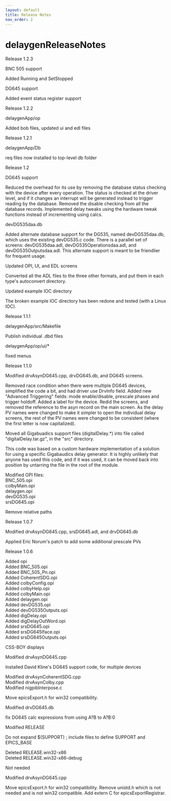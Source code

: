 ```yaml
---
layout: default
title: Release Notes
nav_order: 2
---
```



delaygenReleaseNotes
====================

Release 1.2.3

BNC 505 support

Added Running and SetStopped

DG645 support

Added event status register support

Release 1.2.2

delaygenApp/op

Added bob files, updated ui and edl files

Release 1.2.1

delaygenApp/Db

req files now installed to top-level db folder

Release 1.2

DG645 support

Reduced the overhead for its use by removing the database status checking with the device after every operation. The status is checked at the driver level, and if it changes an interrupt will be generated instead to trigger reading by the database. Removed the disable checking from all the database records. Implemented delay tweaks using the hardware tweak functions instead of incrementing using calcs.

devDG535daa.db

Added alternate database support for the DG535, named devDG535daa.db, which uses the existing devDG535.c code. There is a parallel set of screens: devDG535daa.adl, devDG535Operationsdaa.adl, and devDG535Outputsdaa.adl. This alternate support is meant to be friendlier for frequent usage.

Updated OPI, UI, and EDL screens

Converted all the ADL files to the three other formats, and put them in each type's autoconvert directory.

Updated example IOC directory

The broken example IOC directory has been redone and tested (with a Linux IOC).

Release 1.1.1

delaygenApp/src/Makefile

Publish individual .dbd files

delaygenApp/op/ui/\*

fixed menus

Release 1.1.0

Modified drvAsynDG645.cpp, drvDG645.db, and DG645 screens.  

  
Removed race condition when there were multiple DG645 devices, simplified the code a bit, and had driver use DrvInfo field. Added new "Advanced Triggering" fields: mode enable/disable, prescale phases and trigger holdoff. Added a label for the device. Redid the screens, and removed the reference to the asyn record on the main screen. As the delay PV names were changed to make it simpler to open the individual delay screens, the rest of the PV names were changed to be consistent (where the first letter is now capitalized).

Moved all Gigabuadics support files (digitalDelay.\*) into file called "digitalDelay.tar.gz", in the "src" directory.  

  
This code was based on a custom hardware implementation of a solution for using a specific Gigabaudics delay generator. It is highly unlikely that anyone has used this code, and if it was used, it can be moved back into position by untarring the file in the root of the module.

Modified OPI files:  
BNC\_505.opi  
colbyMain.opi  
delaygen.opi  
devDG535.opi  
srsDG645.opi  

  
Remove relative paths

Release 1.0.7

Modified drvAsynDG645.cpp, srsDG645.adl, and drvDG645.db  

  
Applied Eric Norum's patch to add some additional prescale PVs

Release 1.0.6

Added opi  
Added BNC\_505.opi  
Added BNC\_505\_Pn.opi  
Added CoherentSDG.opi  
Added colbyConfig.opi  
Added colbyHelp.opi  
Added colbyMain.opi  
Added delaygen.opi  
Added devDG535.opi  
Added devDG535Outputs.opi  
Added digDelay.opi  
Added digDelayOutWord.opi  
Added srsDG645.opi  
Added srsDG645Iface.opi  
Added srsDG645Outputs.opi  

  
CSS-BOY displays

Modified drvAsynDG645.cpp  

  
Installed David Kline's DG645 support code, for multiple devices

Modified drvAsynCoherentSDG.cpp  
Modified drvAsynColby.cpp  
Modified nigpibInterpose.c  

  
Move epicsExport.h for win32 compatibility.

Modified drvDG645.db  

  
fix DG645 calc expressions from using A?B to A?B:0

Modified RELEASE  

  
Do not expand $(SUPPORT) ; include files to define SUPPORT and EPICS\_BASE

Deleted RELEASE.win32-x86  
Deleted RELEASE.win32-x86-debug  

  
Not needed

Modified drvAsynDG645.cpp  

  
Move epicsExport.h for win32 compatibility. Remove unistd.h which is not needed and is not win32 compatible. Add extern C for epicsExportRegistrar.
